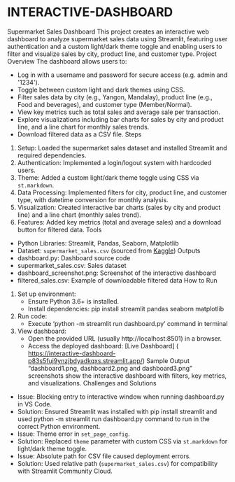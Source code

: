 # INTERACTIVE-DASHBOARD
Supermarket Sales Dashboard
This project creates an interactive web dashboard to analyze supermarket sales data using Streamlit, featuring user authentication and a custom light/dark theme toggle and enabling users to filter and visualize sales by city, product line, and customer type.
Project Overview
The dashboard allows users to:
- Log in with a username and password for secure access (e.g. admin and '1234').
- Toggle between custom light and dark themes using CSS.
- Filter sales data by city (e.g., Yangon, Mandalay), product line (e.g., Food and beverages), and customer type (Member/Normal).
- View key metrics such as total sales and average sale per transaction.
- Explore visualizations including bar charts for sales by city and product line, and a line chart for monthly sales trends.
- Download filtered data as a CSV file.
Steps
1. Setup: Loaded the supermarket sales dataset and installed Streamlit and required dependencies.
2. Authentication: Implemented a login/logout system with hardcoded users.
3. Theme: Added a custom light/dark theme toggle using CSS via `st.markdown`.
4. Data Processing: Implemented filters for city, product line, and customer type, with datetime conversion for monthly analysis.
5. Visualization: Created interactive bar charts (sales by city and product line) and a line chart (monthly sales trend).
6. Features: Added key metrics (total and average sales) and a download button for filtered data.
Tools
- Python Libraries: Streamlit, Pandas, Seaborn, Matplotlib
- Dataset: `supermarket_sales.csv` (sourced from [Kaggle](https://www.kaggle.com/datasets/aungpyaeap/supermarket-sales))
Outputs
- dashboard.py: Dashboard source code
- supermarket_sales.csv: Sales dataset
- dashboard_screenshot.png: Screenshot of the interactive dashboard
- filtered_sales.csv: Example of downloadable filtered data
How to Run
1. Set up environment:
   - Ensure Python 3.6+ is installed.
   - Install dependencies: pip install streamlit pandas seaborn matplotlib
2. Run code: 
   - Execute ‘python -m streamlit run dashboard.py’ command in terminal
3. View dashboard: 
   - Open the provided URL (usually http://localhost:8501) in a browser.
   - Access the deployed dashboard: [Live Dashboard] ( https://interactive-dashboard-p83s5fuj9ynzjbdyadkqxs.streamlit.app/)
Sample Output
“dashboard1.png, dashboard2.png and dashboard3.png” screenshots show the interactive dashboard with filters, key metrics, and visualizations.
Challenges and Solutions
- Issue: Blocking entry to interactive window when running dashboard.py in VS Code. 
- Solution: Ensured Streamlit was installed with pip install streamlit and used python -m streamlit run dashboard.py command to run in the correct Python environment.
- Issue: Theme error in `set_page_config`.
- Solution: Replaced `theme` parameter with custom CSS via `st.markdown` for light/dark theme toggle.
- Issue: Absolute path for CSV file caused deployment errors.
- Solution: Used relative path (`supermarket_sales.csv`) for compatibility with Streamlit Community Cloud.
